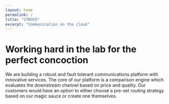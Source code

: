 ```yaml
---
layout: home
permalink: /
title: "STROFO"
excerpt: "Communication on the cloud"
---
```

# Working hard in the lab for the perfect concoction

We are building a robust and fault tolerant communications platform with innovative services. The core of our platform is a comparison engine which evaluates the downstream channel based on price and quality. Our customers would have an option to either choose a pre-set routing strategy based on our magic sauce or create one themselves. 

